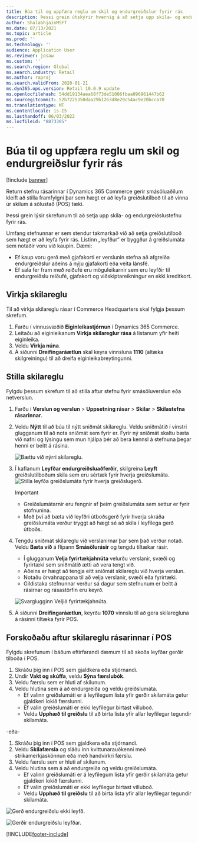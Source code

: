 ```yaml
---
title: Búa til og uppfæra reglu um skil og endurgreiðslur fyrir rás
description: Þessi grein útskýrir hvernig á að setja upp skila- og endurgreiðslustefnu fyrir rás.
author: ShalabhjainMSFT
ms.date: 07/13/2021
ms.topic: article
ms.prod: ''
ms.technology: ''
audience: Application User
ms.reviewer: josaw
ms.custom: ''
ms.search.region: Global
ms.search.industry: Retail
ms.author: rapraj
ms.search.validFrom: 2020-01-21
ms.dyn365.ops.version: Retail 10.0.9 update
ms.openlocfilehash: 54dd19134aea68f73de51086fbaa096961447b62
ms.sourcegitcommit: 52b7225350daa29b1263d8e29c54ac9e20bcca70
ms.translationtype: MT
ms.contentlocale: is-IS
ms.lasthandoff: 06/03/2022
ms.locfileid: "8873305"
---
```

# <a name="create-and-update-a-returns-and-refunds-policy-for-a-channel"></a>Búa til og uppfæra reglu um skil og endurgreiðslur fyrir rás

[!include [banner](includes/banner.md)]

Return stefnu rásarinnar í Dynamics 365 Commerce gerir smásöluaðilum kleift að stilla framfylgni þar sem hægt er að leyfa greiðslutilboð til að vinna úr skilum á sölustað (POS) tæki.  

Þessi grein lýsir skrefunum til að setja upp skila- og endurgreiðslustefnu fyrir rás.

Umfang stefnunnar er sem stendur takmarkað við að setja greiðslutilboð sem hægt er að leyfa fyrir rás. Listinn „leyfður“ er byggður á greiðslumáta sem notaðir voru við kaupin. Dæmi:

- Ef kaup voru gerð með gjafakorti er verslunin stefna að afgreiða endurgreiðslur aðeins á nýju gjafakorti eða veita lánsfé. 
- Ef sala fer fram með reiðufé eru möguleikarnir sem eru leyfðir til endurgreiðslu reiðufé, gjafakort og viðskiptareikningur en ekki kreditkort. 

## <a name="enable-return-policy"></a>Virkja skilareglu

Til að virkja skilareglu rásar í Commerce Headquarters skal fylgja þessum skrefum.

1. Farðu í vinnusvæðið **Eiginleikastjórnun** í Dynamics 365 Commerce.
1. Leitaðu að eiginleikanum **Virkja skilareglur rása** á listanum yfir heiti eiginleika.
1. Veldu **Virkja núna**.
1. Á síðunni **Dreifingaráætlun** skal keyra vinnsluna **1110** (altæka skilgreiningu) til að dreifa eiginleikabreytingunni.

## <a name="configure-return-policy"></a>Stilla skilareglu

Fylgdu þessum skrefum til að stilla aftur stefnu fyrir smásöluverslun eða netverslun.

1. Farðu í **Verslun og verslun** \> **Uppsetning rásar** \> **Skilar** \> **Skilastefna rásarinnar**.

1. Veldu **Nýtt** til að búa til nýtt sniðmát skilareglu. Veldu sniðmátið í vinstri glugganum til að nota sniðmát sem fyrir er. Fyrir ný sniðmát skaltu bæta við nafni og lýsingu sem mun hjálpa þér að bera kennsl á stefnuna þegar henni er beitt á rásina.

   ![Bættu við nýrri skilareglu.](media/Return-policy-page1.png)
     
   
1. Í kaflanum **Leyfðar endurgreiðsluaðferðir**, skilgreina **Leyft** greiðslutilboðum skila sem eru sértæk fyrir hverja greiðslumáta.
   ![Stilla leyfða greiðslumáta fyrir hverja greiðslugerð.](media/Return-policy-page2.png)
   
    > [!IMPORTANT]
    > - Greiðslumátarnir eru fengnir af þeim greiðslumáta sem settur er fyrir stofnunina.
    > - Með því að bæta við leyfðri útboðsgerð fyrir hverja skráða greiðslumáta verður tryggt að hægt sé að skila í leyfilega gerð útboðs.
    
1. Tengdu sniðmát skilareglu við verslanirnar þar sem það verður notað. Veldu **Bæta við** á flipann **Smásölurásir** og tengdu tiltækar rásir. 

    - Í glugganum **Velja fyrirtækjahnúta** velurðu verslanir, svæði og fyrirtæki sem sniðmátið ætti að vera tengt við.
    - Aðeins er hægt að tengja eitt sniðmát skilareglu við hverja verslun.
    - Notaðu örvahnappana til að velja verslanir, svæði eða fyrirtæki.
    - Gildistaka stefnunnar verður sá dagur sem stefnunum er beitt á rásirnar og rásastörfin eru keyrð. 

    ![Svarglugginn Veljið fyrirtækjahnúta.](media/Return-policy-page3.png)

1. Á síðunni **Dreifingaráætlun**, keyrðu **1070** vinnslu til að gera skilaregluna á rásinni tiltæka fyrir POS.

## <a name="preview-the-channel-return-policy-in-the-pos"></a>Forskoðaðu aftur skilareglu rásarinnar í POS

Fylgdu skrefunum í báðum eftirfarandi dæmum til að skoða leyfðar gerðir tilboða í POS.

1. Skráðu þig inn í POS sem gjaldkera eða stjórnandi.
1. Undir **Vakt og skúffa**, veldu **Sýna færslubók**.
1. Veldu færslu sem er hluti af skilunum. 
1. Veldu hlutina sem á að endurgreiða og veldu greiðslumáta.  
    - Ef valinn greiðslumáti er á leyfilegum lista yfir gerðir skilamáta getur gjaldkeri lokið færslunni.
    - Ef valin greiðslumáti er ekki leyfilegur birtast villuboð.
    - Veldu **Upphæð til greiðslu** til að birta lista yfir allar leyfilegar tegundir skilamáta.

-eða-

1. Skráðu þig inn í POS sem gjaldkera eða stjórnandi.
1. Veldu **Skilafærsla** og sláðu inn kvittunarauðkenni með strikamerkjaskönnun eða með handvirkri færslu. 
1. Veldu færslu sem er hluti af skilunum. 
1. Veldu hlutina sem á að endurgreiða og veldu greiðslumáta.  
    - Ef valinn greiðslumáti er á leyfilegum lista yfir gerðir skilamáta getur gjaldkeri lokið færslunni.
    - Ef valin greiðslumáti er ekki leyfilegur birtast villuboð.
    - Veldu **Upphæð til greiðslu** til að birta lista yfir allar leyfilegar tegundir skilamáta.

![Gerð endurgreiðslu ekki leyfð.](media/Return-policy-page6.png)



![Gerðir endurgreiðslu leyfðar.](media/Return-policy-page5.png)


[!INCLUDE[footer-include](../includes/footer-banner.md)]
